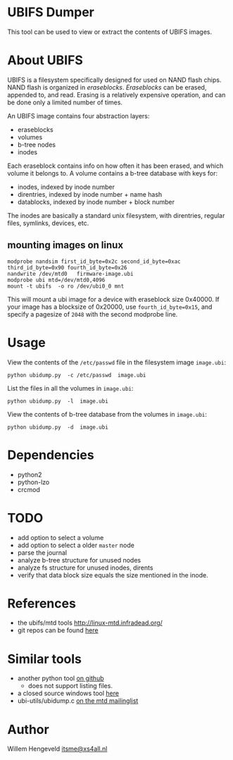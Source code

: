 UBIFS Dumper
============

This tool can be used to view or extract the contents of UBIFS images.

About UBIFS
===========

UBIFS is a filesystem specifically designed for used on NAND flash chips.
NAND flash is organized in _eraseblocks_. _Eraseblocks_ can be erased,
appended to, and read. Erasing is a relatively expensive operation, and can
be done only a limited number of times.

An UBIFS image contains four abstraction layers:
 * eraseblocks
 * volumes
 * b-tree nodes
 * inodes

Each eraseblock contains info on how often it has been erased, and which volume it belongs to.
A volume contains a b-tree database with keys for:
 * inodes, indexed by inode number
 * direntries, indexed by inode number + name hash
 * datablocks, indexed by inode number + block number

The inodes are basically a standard unix filesystem, with direntries, regular files, symlinks, devices, etc.

mounting images on linux
------------------------

    modprobe nandsim first_id_byte=0x2c second_id_byte=0xac third_id_byte=0x90 fourth_id_byte=0x26
    nandwrite /dev/mtd0   firmware-image.ubi 
    modprobe ubi mtd=/dev/mtd0,4096
    mount -t ubifs  -o ro /dev/ubi0_0 mnt

This will mount a ubi image for a device with eraseblock size 0x40000.
If your image has a blocksize of 0x20000, use `fourth_id_byte=0x15`, and specify a pagesize of `2048`
with the second modprobe line.

Usage
=====

View the contents of the `/etc/passwd` file in the filesystem image `image.ubi`:

    python ubidump.py  -c /etc/passwd  image.ubi

List the files in all the volumes in `image.ubi`:

    python ubidump.py  -l  image.ubi

View the contents of b-tree database from the volumes in `image.ubi`:

    python ubidump.py  -d  image.ubi


Dependencies
============

 * python2
 * python-lzo
 * crcmod

TODO
====

 * add option to select a volume
 * add option to select a older `master` node
 * parse the journal
 * analyze b-tree structure for unused nodes
 * analyze fs structure for unused inodes, dirents
 * verify that data block size equals the size mentioned in the inode.

References
==========

 * the ubifs/mtd tools http://linux-mtd.infradead.org/
 * git repos can be found [here](http://git.infradead.org/)

Similar tools
=============

 * another python tool  [on github](https://github.com/jrspruitt/ubi_reader/)
     * does not support listing files.
 * a closed source windows tool [here](http://ubidump.oozoon.de/)
 * ubi-utils/ubidump.c [on the mtd mailinglist](http://lists.infradead.org/pipermail/linux-mtd/2014-July/054547.html)

Author
======

Willem Hengeveld <itsme@xs4all.nl>

